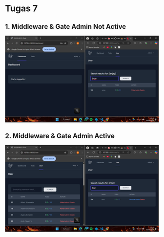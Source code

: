 # Tugas 7

## 1. Middleware & Gate Admin Not Active
![alt text](screenshot/tugas7/image.png)

## 2. Middleware & Gate Admin Active
![alt text](screenshot/tugas7/image1.png)
